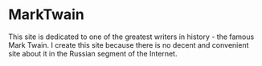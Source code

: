 # MarkTwain
This site is dedicated to one of the greatest writers in history - the famous Mark Twain. I create this site because there is no decent and convenient site about it in the Russian segment of the Internet.
